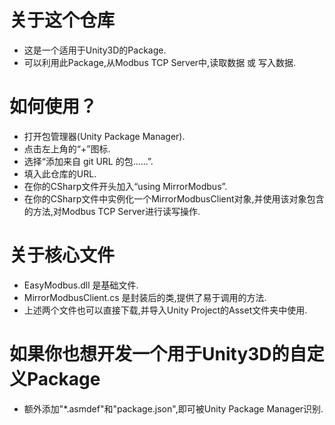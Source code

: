 # 关于这个仓库
- 这是一个适用于Unity3D的Package.
- 可以利用此Package,从Modbus TCP Server中,读取数据 或 写入数据.

# 如何使用？
- 打开包管理器(Unity Package Manager).
- 点击左上角的“+”图标.
- 选择“添加来自 git URL 的包……”.
- 填入此仓库的URL.
- 在你的CSharp文件开头加入“using MirrorModbus”.
- 在你的CSharp文件中实例化一个MirrorModbusClient对象,并使用该对象包含的方法,对Modbus TCP Server进行读写操作.

# 关于核心文件
- EasyModbus.dll 是基础文件.
- MirrorModbusClient.cs 是封装后的类,提供了易于调用的方法.
- 上述两个文件也可以直接下载,并导入Unity Project的Asset文件夹中使用.

# 如果你也想开发一个用于Unity3D的自定义Package
- 额外添加"*.asmdef"和"package.json",即可被Unity Package Manager识别.
